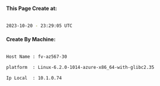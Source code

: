 
   
#### This Page Create at:

```bash

2023-10-20 - 23:29:05 UTC

```

#### Create By Machine:

```bash

Host Name : fv-az567-30

platform  : Linux-6.2.0-1014-azure-x86_64-with-glibc2.35

Ip Local  : 10.1.0.74

```

